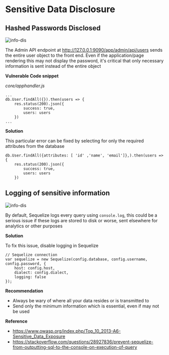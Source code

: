 # Sensitive Data Disclosure

## Hashed Passwords Disclosed

![info-dis](/resources/info-dis.png "Password Hash Disclosed")

The Admin API endpoint at http://127.0.0.1:9090/app/admin/api/users sends the entire user object to the front end. Even if the application/page rendering this may not display the password, it's critical that only necessary information is sent instead of the entire object

**Vulnerable Code snippet**

*core/apphandler.js*
```
...
db.User.findAll({}).then(users => {
    res.status(200).json({
        success: true,
        users: users
    })
...
```


**Solution**

This particular error can be fixed by selecting for only the required attributes from the database

```
db.User.findAll({attributes: [ 'id' ,'name', 'email']},).then(users => {
    res.status(200).json({
        success: true,
        users: users
    })
```

## Logging of sensitive information

![info-dis](/resources/info-dis2.png "Password Hash Disclosed")

By default, Sequelize logs every query using `console.log`, this could be a serious issue if these logs are stored to disk or worse, sent elsewhere for analytics or other purposes

**Solution**

To fix this issue, disable logging in Sequelize

```
// Sequelize connection
var sequelize = new Sequelize(config.database, config.username, config.password, {
    host: config.host, 
    dialect: config.dialect, 
    logging: false
});
```

**Recommendation**

- Always be wary of where all your data resides or is transmitted to
- Send only the minimum information which is essential, even if may not be used

**Reference**

- https://www.owasp.org/index.php/Top_10_2013-A6-Sensitive_Data_Exposure
- https://stackoverflow.com/questions/28927836/prevent-sequelize-from-outputting-sql-to-the-console-on-execution-of-query
